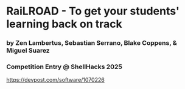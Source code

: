 # RaiLROAD - To get your students' learning back on track
### by Zen Lambertus, Sebastian Serrano, Blake Coppens, & Miguel Suarez

### Competition Entry @ ShellHacks 2025
https://devpost.com/software/1070226
